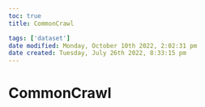 ```yaml
---
toc: true
title: CommonCrawl

tags: ['dataset']
date modified: Monday, October 10th 2022, 2:02:31 pm
date created: Tuesday, July 26th 2022, 8:33:15 pm
---
```


# CommonCrawl




